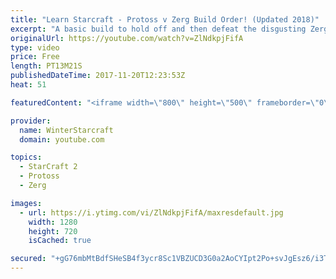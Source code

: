 ```yaml
---
title: "Learn Starcraft - Protoss v Zerg Build Order! (Updated 2018)"
excerpt: "A basic build to hold off and then defeat the disgusting Zerg! Meant for lower level players who have little direction, not for high level players looking for the dankest meta :) -- Watch live at https://www.twitch.tv/wintergaming"
originalUrl: https://youtube.com/watch?v=ZlNdkpjFifA
type: video
price: Free
length: PT13M21S
publishedDateTime: 2017-11-20T12:23:53Z
heat: 51

featuredContent: "<iframe width=\"800\" height=\"500\" frameborder=\"0\" src=\"https://www.youtube.com/embed/ZlNdkpjFifA\" allow=\"accelerometer; autoplay; encrypted-media; gyroscope; picture-in-picture\" allowfullscreen></iframe>"

provider:
  name: WinterStarcraft
  domain: youtube.com

topics:
  - StarCraft 2
  - Protoss
  - Zerg

images:
  - url: https://i.ytimg.com/vi/ZlNdkpjFifA/maxresdefault.jpg
    width: 1280
    height: 720
    isCached: true

secured: "+gG76mbMtBdfSHeSB4f3ycr8Sc1VBZUCD3G0a2AoCYIpt2Po+svJgEsz6/i3TdcyLtDdRpIc+NrhvmnERyU2uHyiAjZd/X4QZvSMT4EqSFFeKqjnJSIBgislt+bfyhsdgxMwq7eHIQQ6+nPzfVLvsvoFdgqvzcJ/ZucGLoMV2AuMsouDl0YcDPpqLxQR+Ta2zk4jRfNfBZ9k5Am2JB5SBK5PJwPiUEyoNiQ2qlraZ71GEX9x65PKpTOzCMmNFGkapJpxTe1doDuyNQDawbh2ZiME4X0SLZxDnDtaAD96q5+tVDiSnZ5YdY/IZPCYdlYdskfWk7tiwOQeJ4A6LYIqJFxO08uxx4ZG6gztlTVklfAg1Mc1rK9jQqL2on6o4txNcPClmKNnLoANOZXAnX6Sp9Wuemd7vMogGt4vqIapPUY=;8bxuXQ6cH3lpm9lHI+LtoA=="
---
```


